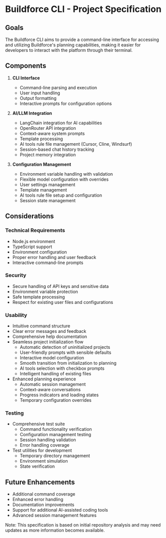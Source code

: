 # Buildforce CLI - Project Specification

## Goals

The Buildforce CLI aims to provide a command-line interface for accessing and utilizing Buildforce's planning capabilities, making it easier for developers to interact with the platform through their terminal.

## Components

1. **CLI Interface**

   - Command-line parsing and execution
   - User input handling
   - Output formatting
   - Interactive prompts for configuration options

2. **AI/LLM Integration**

   - LangChain integration for AI capabilities
   - OpenRouter API integration
   - Context-aware system prompts
   - Template processing
   - AI tools rule file management (Cursor, Cline, Windsurf)
   - Session-based chat history tracking
   - Project memory integration

3. **Configuration Management**
   - Environment variable handling with validation
   - Flexible model configuration with overrides
   - User settings management
   - Template management
   - AI tools rule file setup and configuration
   - Session state management

## Considerations

### Technical Requirements

- Node.js environment
- TypeScript support
- Environment configuration
- Proper error handling and user feedback
- Interactive command-line prompts

### Security

- Secure handling of API keys and sensitive data
- Environment variable protection
- Safe template processing
- Respect for existing user files and configurations

### Usability

- Intuitive command structure
- Clear error messages and feedback
- Comprehensive help documentation
- Seamless project initialization flow
  - Automatic detection of uninitialized projects
  - User-friendly prompts with sensible defaults
  - Interactive model configuration
  - Smooth transition from initialization to planning
  - AI tools selection with checkbox prompts
  - Intelligent handling of existing files
- Enhanced planning experience
  - Automatic session management
  - Context-aware conversations
  - Progress indicators and loading states
  - Temporary configuration overrides

### Testing

- Comprehensive test suite
  - Command functionality verification
  - Configuration management testing
  - Session handling validation
  - Error handling coverage
- Test utilities for development
  - Temporary directory management
  - Environment simulation
  - State verification

## Future Enhancements

- Additional command coverage
- Enhanced error handling
- Documentation improvements
- Support for additional AI-assisted coding tools
- Advanced session management features

Note: This specification is based on initial repository analysis and may need updates as more information becomes available.
